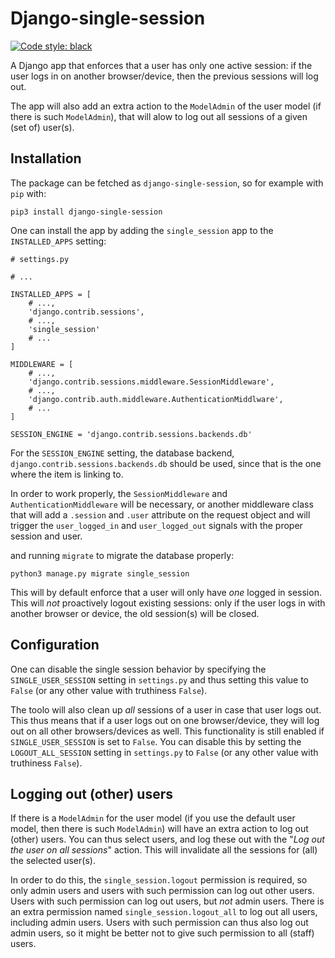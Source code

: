 # Django-single-session

[![Code style: black](https://img.shields.io/badge/code%20style-black-000000.svg)](https://github.com/psf/black)

A Django app that enforces that a user has only one active session: if the user logs in on another browser/device, then the previous sessions will log out.

The app will also add an extra action to the `ModelAdmin` of the user model (if there is such `ModelAdmin`), that will alow to log out all sessions of a given (set of) user(s).

## Installation

The package can be fetched as `django-single-session`, so for example with `pip` with:

```shell
pip3 install django-single-session
```

One can install the app by adding the `single_session` app to the `INSTALLED_APPS` setting:

```python3
# settings.py

# ...

INSTALLED_APPS = [
    # ...,
    'django.contrib.sessions',
    # ...,
    'single_session'
    # ...
]

MIDDLEWARE = [
    # ...,
    'django.contrib.sessions.middleware.SessionMiddleware',
    # ...,
    'django.contrib.auth.middleware.AuthenticationMiddlware',
    # ...
]

SESSION_ENGINE = 'django.contrib.sessions.backends.db'
```

For the `SESSION_ENGINE` setting, the database backend, `django.contrib.sessions.backends.db` should be used, since that is the one where the item is linking to.

In order to work properly, the `SessionMiddleware` and `AuthenticationMiddleware` will be necessary, or another middleware class that will add a `.session` and `.user` attribute on the
request object and will trigger the `user_logged_in` and `user_logged_out` signals with the proper session and user.

and running `migrate` to migrate the database properly:

```shell
python3 manage.py migrate single_session
```

This will by default enforce that a user will only have *one* logged in session. This will *not* proactively logout existing sessions: only if the user logs in with another browser or device,
the old session(s) will be closed.

## Configuration

One can disable the single session behavior by specifying the `SINGLE_USER_SESSION` setting in `settings.py` and thus setting this value to `False` (or any other value with truthiness `False`).

The toolo will also clean up *all* sessions of a user in case that user logs out. This thus means that if a user logs out on one browser/device, they will log out on all other browsers/devices as well. This functionality is still enabled if `SINGLE_USER_SESSION` is set to `False`. You can disable this by setting the `LOGOUT_ALL_SESSION` setting in `settings.py` to `False` (or any other value with truthiness `False`).

## Logging out (other) users

If there is a `ModelAdmin` for the user model (if you use the default user model, then there is such `ModelAdmin`) will have an extra action to log out (other) users. You can thus select users,
and log these out with the "*Log out the user on all sessions*" action. This will invalidate all the sessions for (all) the selected user(s).

In order to do this, the `single_session.logout` permission is required, so only admin users and users with such permission can log out other users. Users with such permission can log out users, but
*not* admin users. There is an extra permission named `single_session.logout_all` to log out all users, including admin users. Users with such permission can thus also log out admin users, so it
might be better not to give such permission to all (staff) users.
